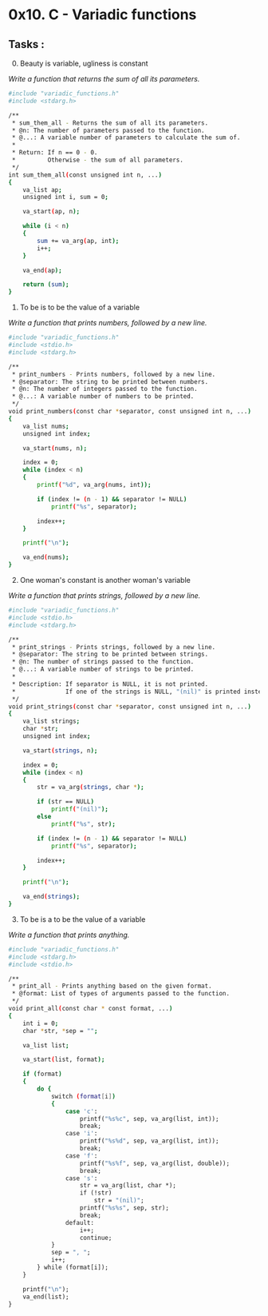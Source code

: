# 0x10. C - Variadic functions

## Tasks :

0. Beauty is variable, ugliness is constant


_Write a function that returns the sum of all its parameters._

```sh
#include "variadic_functions.h"
#include <stdarg.h>

/**
 * sum_them_all - Returns the sum of all its parameters.
 * @n: The number of parameters passed to the function.
 * @...: A variable number of parameters to calculate the sum of.
 *
 * Return: If n == 0 - 0.
 *         Otherwise - the sum of all parameters.
 */
int sum_them_all(const unsigned int n, ...)
{
	va_list ap;
	unsigned int i, sum = 0;

	va_start(ap, n);

	while (i < n)
	{
		sum += va_arg(ap, int);
		i++;
	}

	va_end(ap);

	return (sum);
}

```

1. To be is to be the value of a variable

_Write a function that prints numbers, followed by a new line._

```sh 
#include "variadic_functions.h"
#include <stdio.h>
#include <stdarg.h>

/**
 * print_numbers - Prints numbers, followed by a new line.
 * @separator: The string to be printed between numbers.
 * @n: The number of integers passed to the function.
 * @...: A variable number of numbers to be printed.
 */
void print_numbers(const char *separator, const unsigned int n, ...)
{
	va_list nums;
	unsigned int index;

	va_start(nums, n);

	index = 0;
	while (index < n)
	{
		printf("%d", va_arg(nums, int));

		if (index != (n - 1) && separator != NULL)
			printf("%s", separator);

		index++;
	}

	printf("\n");

	va_end(nums);
}

```

2. One woman's constant is another woman's variable

_Write a function that prints strings, followed by a new line._

```sh 
#include "variadic_functions.h"
#include <stdio.h>
#include <stdarg.h>

/**
 * print_strings - Prints strings, followed by a new line.
 * @separator: The string to be printed between strings.
 * @n: The number of strings passed to the function.
 * @...: A variable number of strings to be printed.
 *
 * Description: If separator is NULL, it is not printed.
 *              If one of the strings is NULL, "(nil)" is printed instead.
 */
void print_strings(const char *separator, const unsigned int n, ...)
{
	va_list strings;
	char *str;
	unsigned int index;

	va_start(strings, n);

	index = 0;
	while (index < n)
	{
		str = va_arg(strings, char *);

		if (str == NULL)
			printf("(nil)");
		else
			printf("%s", str);

		if (index != (n - 1) && separator != NULL)
			printf("%s", separator);

		index++;
	}

	printf("\n");

	va_end(strings);
}

```

3. To be is a to be the value of a variable

_Write a function that prints anything._

```sh 
#include "variadic_functions.h"
#include <stdarg.h>
#include <stdio.h>

/**
 * print_all - Prints anything based on the given format.
 * @format: List of types of arguments passed to the function.
 */
void print_all(const char * const format, ...)
{
	int i = 0;
	char *str, *sep = "";

	va_list list;

	va_start(list, format);

	if (format)
	{
		do {
			switch (format[i])
			{
				case 'c':
					printf("%s%c", sep, va_arg(list, int));
					break;
				case 'i':
					printf("%s%d", sep, va_arg(list, int));
					break;
				case 'f':
					printf("%s%f", sep, va_arg(list, double));
					break;
				case 's':
					str = va_arg(list, char *);
					if (!str)
						str = "(nil)";
					printf("%s%s", sep, str);
					break;
				default:
					i++;
					continue;
			}
			sep = ", ";
			i++;
		} while (format[i]);
	}

	printf("\n");
	va_end(list);
}

```


















